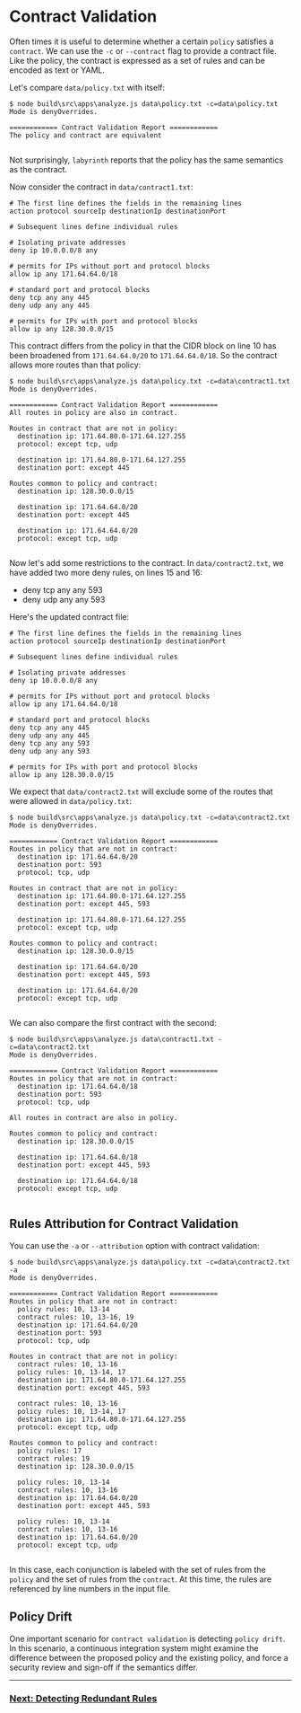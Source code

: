 # Contract Validation

Often times it is useful to determine whether a certain `policy` satisfies a `contract`. We can use the `-c` or `--contract` flag to provide a contract file. Like the policy, the contract is expressed as a set of rules and can be encoded as text or YAML.

Let's compare `data/policy.txt` with itself:

[//]: # (spawn node build\src\apps\analyze.js data\policy.txt -c=data\policy.txt)
~~~
$ node build\src\apps\analyze.js data\policy.txt -c=data\policy.txt
Mode is denyOverrides.

============ Contract Validation Report ============
The policy and contract are equivalent


~~~

Not surprisingly, `labyrinth` reports that the policy has the same semantics as the contract.

Now consider the contract in `data/contract1.txt`:

[//]: # (file data/contract1.txt)
~~~
# The first line defines the fields in the remaining lines
action protocol sourceIp destinationIp destinationPort

# Subsequent lines define individual rules

# Isolating private addresses
deny ip 10.0.0.0/8 any

# permits for IPs without port and protocol blocks
allow ip any 171.64.64.0/18

# standard port and protocol blocks
deny tcp any any 445
deny udp any any 445

# permits for IPs with port and protocol blocks
allow ip any 128.30.0.0/15

~~~

This contract differs from the policy in that the CIDR block on line 10 has been broadened from `171.64.64.0/20` to `171.64.64.0/18`. So the contract allows more routes than that policy:

[//]: # (spawn node build\src\apps\analyze.js data\policy.txt -c=data\contract1.txt)
~~~
$ node build\src\apps\analyze.js data\policy.txt -c=data\contract1.txt
Mode is denyOverrides.

============ Contract Validation Report ============
All routes in policy are also in contract.

Routes in contract that are not in policy:
  destination ip: 171.64.80.0-171.64.127.255
  protocol: except tcp, udp

  destination ip: 171.64.80.0-171.64.127.255
  destination port: except 445

Routes common to policy and contract:
  destination ip: 128.30.0.0/15

  destination ip: 171.64.64.0/20
  destination port: except 445

  destination ip: 171.64.64.0/20
  protocol: except tcp, udp


~~~

Now let's add some restrictions to the contract. In `data/contract2.txt`, we have added two more deny rules, on lines 15 and 16:
* deny tcp any any 593
* deny udp any any 593

Here's the updated contract file:

[//]: # (file data/contract2.txt)
~~~
# The first line defines the fields in the remaining lines
action protocol sourceIp destinationIp destinationPort

# Subsequent lines define individual rules

# Isolating private addresses
deny ip 10.0.0.0/8 any

# permits for IPs without port and protocol blocks
allow ip any 171.64.64.0/18

# standard port and protocol blocks
deny tcp any any 445
deny udp any any 445
deny tcp any any 593
deny udp any any 593

# permits for IPs with port and protocol blocks
allow ip any 128.30.0.0/15

~~~

We expect that `data/contract2.txt` will exclude some of the routes that were allowed in `data/policy.txt`:

[//]: # (spawn node build\src\apps\analyze.js data\policy.txt -c=data\contract2.txt)
~~~
$ node build\src\apps\analyze.js data\policy.txt -c=data\contract2.txt
Mode is denyOverrides.

============ Contract Validation Report ============
Routes in policy that are not in contract:
  destination ip: 171.64.64.0/20
  destination port: 593
  protocol: tcp, udp

Routes in contract that are not in policy:
  destination ip: 171.64.80.0-171.64.127.255
  destination port: except 445, 593

  destination ip: 171.64.80.0-171.64.127.255
  protocol: except tcp, udp

Routes common to policy and contract:
  destination ip: 128.30.0.0/15

  destination ip: 171.64.64.0/20
  destination port: except 445, 593

  destination ip: 171.64.64.0/20
  protocol: except tcp, udp


~~~

We can also compare the first contract with the second:

[//]: # (spawn node build\src\apps\analyze.js data\contract1.txt -c=data\contract2.txt)
~~~
$ node build\src\apps\analyze.js data\contract1.txt -c=data\contract2.txt
Mode is denyOverrides.

============ Contract Validation Report ============
Routes in policy that are not in contract:
  destination ip: 171.64.64.0/18
  destination port: 593
  protocol: tcp, udp

All routes in contract are also in policy.

Routes common to policy and contract:
  destination ip: 128.30.0.0/15

  destination ip: 171.64.64.0/18
  destination port: except 445, 593

  destination ip: 171.64.64.0/18
  protocol: except tcp, udp


~~~

## Rules Attribution for Contract Validation

You can use the `-a` or `--attribution` option with contract validation:

[//]: # (spawn node build\src\apps\analyze.js data\policy.txt -c=data\contract2.txt -a)
~~~
$ node build\src\apps\analyze.js data\policy.txt -c=data\contract2.txt -a
Mode is denyOverrides.

============ Contract Validation Report ============
Routes in policy that are not in contract:
  policy rules: 10, 13-14
  contract rules: 10, 13-16, 19
  destination ip: 171.64.64.0/20
  destination port: 593
  protocol: tcp, udp

Routes in contract that are not in policy:
  contract rules: 10, 13-16
  policy rules: 10, 13-14, 17
  destination ip: 171.64.80.0-171.64.127.255
  destination port: except 445, 593

  contract rules: 10, 13-16
  policy rules: 10, 13-14, 17
  destination ip: 171.64.80.0-171.64.127.255
  protocol: except tcp, udp

Routes common to policy and contract:
  policy rules: 17
  contract rules: 19
  destination ip: 128.30.0.0/15

  policy rules: 10, 13-14
  contract rules: 10, 13-16
  destination ip: 171.64.64.0/20
  destination port: except 445, 593

  policy rules: 10, 13-14
  contract rules: 10, 13-16
  destination ip: 171.64.64.0/20
  protocol: except tcp, udp


~~~

In this case, each conjunction is labeled with the set of rules from the `policy` and the set of rules from the `contract`.
At this time, the rules are referenced by line numbers in the input file.

## Policy Drift

One important scenario for `contract validation` is detecting `policy drift`. In this scenario, a continuous integration system
might examine the difference between the proposed policy and the existing policy, and force a security review and sign-off if the
semantics differ.

---
### [Next: Detecting Redundant Rules](./detecting_redundant_rules.md)
